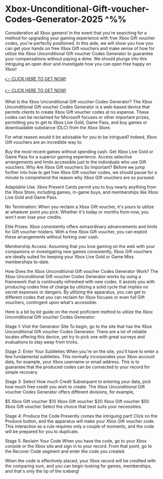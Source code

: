 # Xbox-Unconditional-Gift-voucher-Codes-Generator-2025 ^%%

Consideration all Xbox gamers! In the event that you're searching for a method for upgrading your gaming experience with free Xbox Gift voucher codes, you're perfectly positioned. In this aide, we will show you how you can get your hands on free Xbox Gift vouchers and make sense of how for utilize the Xbox Unconditional Gift voucher Codes Generator to guarantee your compensations without paying a dime. We should plunge into this intriguing an open door and investigate how you can open free happy on Xbox!

[👉 CLICK HERE TO GET NOW!](https://topoffersgetnow.com/adblu0545844/)

[👉 CLICK HERE TO GET NOW!](https://topoffersgetnow.com/adblu0545844/)

What Is the Xbox Unconditional Gift voucher Codes Generator?
The Xbox Unconditional Gift voucher Codes Generator is a web-based device that permits clients to create Xbox Gift voucher codes at no expense. These codes can be reclaimed for Microsoft focuses or other important prizes, permitting you to get to Xbox Live Gold, Game Pass, and buy games or downloadable substance (DLC) from the Xbox Store.

For what reason would it be advisable for you to be intrigued? Indeed, Xbox Gift vouchers are an incredible way to:

Buy the most recent games without spending cash.
Get Xbox Live Gold or Game Pass for a superior gaming experience.
Access selective arrangements and limits accessible just to the individuals who use Gift vouchers.
Why Are Xbox Gift vouchers So Important?
Before we jump further into how to get free Xbox Gift voucher codes, we should pause for a minute to comprehend the reason why Xbox Gift vouchers are so pursued:

Adaptable Use: Xbox Present Cards permit you to buy nearly anything from the Xbox Store, including games, in-game buys, and memberships like Xbox Live Gold and Game Pass.

No Termination: When you reclaim a Xbox Gift voucher, it's yours to utilize at whatever point you pick. Whether it's today or months from now, you won't ever lose your credits.

Elite Prizes: Xbox consistently offers extraordinary advancements and limits for Gift voucher holders. With a free Xbox Gift voucher, you can exploit these arrangements without forking over cash.

Membership Access: Assuming that you love gaming on the web with your companions or investigating new games consistently, Xbox Gift vouchers are ideally suited for keeping your Xbox Live Gold or Game Miss memberships to-date.

How Does the Xbox Unconditional Gift voucher Codes Generator Work?
The Xbox Unconditional Gift voucher Codes Generator works by using a framework that is continually refreshed with new codes. It assists you with producing codes free of charge by utilizing a solid cycle that implies no secret expenses or dangers. By utilizing the apparatus, you can get to different codes that you can reclaim for Xbox focuses or even full Gift vouchers, contingent upon what's accessible.

Here is a bit by bit guide on the most proficient method to utilize the Xbox Unconditional Gift voucher Codes Generator:

Stage 1: Visit the Generator Site
To begin, go to the site that has the Xbox Unconditional Gift voucher Codes Generator. There are a lot of reliable locales offering this device, yet try to pick one with great surveys and evaluations to stay away from tricks.

Stage 2: Enter Your Subtleties
When you're on the site, you'll have to enter a few fundamental subtleties. This normally incorporates your Xbox account data, for example, your Xbox username or email address. This is to guarantee that the produced codes can be connected to your record for simple recovery.

Stage 3: Select How much Credit
Subsequent to entering your data, pick how much free credit you wish to create. The Xbox Unconditional Gift voucher Codes Generator offers different divisions, for example,

$5 Xbox Gift voucher
$10 Xbox Gift voucher
$20 Xbox Gift voucher
$50 Xbox Gift voucher
Select the choice that best suits your necessities.

Stage 4: Produce the Code
Presently comes the intriguing part! Click on the Produce button, and the apparatus will make your Xbox Gift voucher code. This interaction as a rule requires only a couple of moments, and the code will be prepared for you to duplicate.

Stage 5: Reclaim Your Code
When you have the code, go to your Xbox console or the Xbox site and sign in to your record. From that point, go to the Recover Code segment and enter the code you created.

When the code is effectively placed, your Xbox record will be credited with the comparing sum, and you can begin looking for games, memberships, and that's only the tip of the iceberg!
